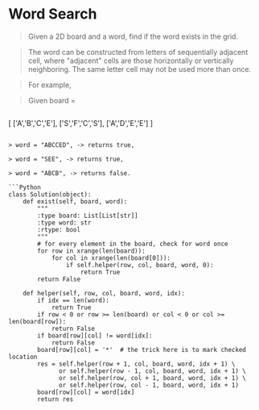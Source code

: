 # Word Search

> Given a 2D board and a word, find if the word exists in the grid.

> The word can be constructed from letters of sequentially adjacent cell, where "adjacent" cells are those horizontally or vertically neighboring. The same letter cell may not be used more than once.

> For example,

> Given board =

> ```
[
  ['A','B','C','E'],
  ['S','F','C','S'],
  ['A','D','E','E']
]
```

> word = "ABCCED", -> returns true,

> word = "SEE", -> returns true,

> word = "ABCB", -> returns false.

```Python
class Solution(object):
    def exist(self, board, word):
        """
        :type board: List[List[str]]
        :type word: str
        :rtype: bool
        """
        # for every element in the board, check for word once
        for row in xrange(len(board)):
            for col in xrange(len(board[0])):
                if self.helper(row, col, board, word, 0):
                    return True
        return False

    def helper(self, row, col, board, word, idx):
        if idx == len(word):
            return True
        if row < 0 or row >= len(board) or col < 0 or col >= len(board[row]):
            return False
        if board[row][col] != word[idx]:
            return False
        board[row][col] = '*'  # the trick here is to mark checked location
        res = self.helper(row + 1, col, board, word, idx + 1) \
              or self.helper(row - 1, col, board, word, idx + 1) \
              or self.helper(row, col + 1, board, word, idx + 1) \
              or self.helper(row, col - 1, board, word, idx + 1)
        board[row][col] = word[idx]
        return res
```
